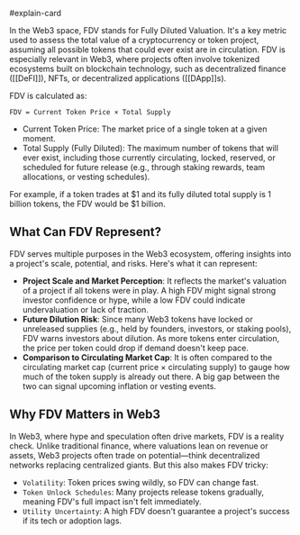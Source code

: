 #explain-card

In the Web3 space, FDV stands for Fully Diluted Valuation. It's a key metric used to assess the total value of a cryptocurrency or token project, assuming all possible tokens that could ever exist are in circulation. FDV is especially relevant in Web3, where projects often involve tokenized ecosystems built on blockchain technology, such as decentralized finance ([[DeFI]]), NFTs, or decentralized applications ([[DApp]]s).

FDV is calculated as:

```
FDV = Current Token Price × Total Supply
```

- Current Token Price: The market price of a single token at a given moment.
- Total Supply (Fully Diluted): The maximum number of tokens that will ever exist, including those currently circulating, locked, reserved, or scheduled for future release (e.g., through staking rewards, team allocations, or vesting schedules).

For example, if a token trades at $1 and its fully diluted total supply is 1 billion tokens, the FDV would be $1 billion.

## What Can FDV Represent?

FDV serves multiple purposes in the Web3 ecosystem, offering insights into a project's scale, potential, and risks. Here's what it can represent:

- **Project Scale and Market Perception**: It reflects the market's valuation of a project if all tokens were in play. A high FDV might signal strong investor confidence or hype, while a low FDV could indicate undervaluation or lack of traction.
- **Future Dilution Risk**: Since many Web3 tokens have locked or unreleased supplies (e.g., held by founders, investors, or staking pools), FDV warns investors about dilution. As more tokens enter circulation, the price per token could drop if demand doesn't keep pace.
- **Comparison to Circulating Market Cap**: It is often compared to the circulating market cap (current price × circulating supply) to gauge how much of the token supply is already out there. A big gap between the two can signal upcoming inflation or vesting events.

## Why FDV Matters in Web3

In Web3, where hype and speculation often drive markets, FDV is a reality check. Unlike traditional finance, where valuations lean on revenue or assets, Web3 projects often trade on potential—think decentralized networks replacing centralized giants. But this also makes FDV tricky:

- `Volatility`: Token prices swing wildly, so FDV can change fast.
- `Token Unlock Schedules`: Many projects release tokens gradually, meaning FDV's full impact isn't felt immediately.
- `Utility Uncertainty`: A high FDV doesn't guarantee a project's success if its tech or adoption lags.
